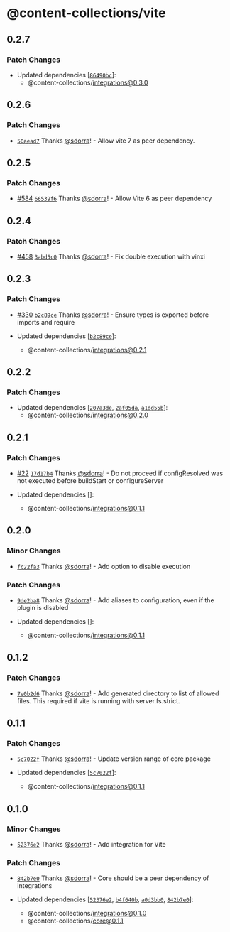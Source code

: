 # @content-collections/vite

## 0.2.7

### Patch Changes

- Updated dependencies [[`86490bc`](https://github.com/sdorra/content-collections/commit/86490bc8815ba03ede8c3a9dcb45931cd686db9c)]:
  - @content-collections/integrations@0.3.0

## 0.2.6

### Patch Changes

- [`50aead7`](https://github.com/sdorra/content-collections/commit/50aead7572e3446a97ec3c3896363bdcc2610417) Thanks [@sdorra](https://github.com/sdorra)! - Allow vite 7 as peer dependency.

## 0.2.5

### Patch Changes

- [#584](https://github.com/sdorra/content-collections/pull/584) [`66539f6`](https://github.com/sdorra/content-collections/commit/66539f6eea3738e3342a0ec7a85d26835b8b2602) Thanks [@sdorra](https://github.com/sdorra)! - Allow Vite 6 as peer dependency

## 0.2.4

### Patch Changes

- [#458](https://github.com/sdorra/content-collections/pull/458) [`3abd5c0`](https://github.com/sdorra/content-collections/commit/3abd5c07774662929351de82071600f082d2650d) Thanks [@sdorra](https://github.com/sdorra)! - Fix double execution with vinxi

## 0.2.3

### Patch Changes

- [#330](https://github.com/sdorra/content-collections/pull/330) [`b2c89ce`](https://github.com/sdorra/content-collections/commit/b2c89ce6075d9a5115486d8ff9c0b84f4c0841dd) Thanks [@sdorra](https://github.com/sdorra)! - Ensure types is exported before imports and require

- Updated dependencies [[`b2c89ce`](https://github.com/sdorra/content-collections/commit/b2c89ce6075d9a5115486d8ff9c0b84f4c0841dd)]:
  - @content-collections/integrations@0.2.1

## 0.2.2

### Patch Changes

- Updated dependencies [[`207a3de`](https://github.com/sdorra/content-collections/commit/207a3deaa95e34902c262ed8abc6320880b43dc2), [`2af05da`](https://github.com/sdorra/content-collections/commit/2af05da080720c16a02565cac9228d1ebcd9f649), [`a1dd55b`](https://github.com/sdorra/content-collections/commit/a1dd55bcfe198487de40402284d907b977eedcec)]:
  - @content-collections/integrations@0.2.0

## 0.2.1

### Patch Changes

- [#22](https://github.com/sdorra/content-collections/pull/22) [`17d17b4`](https://github.com/sdorra/content-collections/commit/17d17b4461d7877ce2301ecbca426520e86b8445) Thanks [@sdorra](https://github.com/sdorra)! - Do not proceed if configResolved was not executed before buildStart or configureServer

- Updated dependencies []:
  - @content-collections/integrations@0.1.1

## 0.2.0

### Minor Changes

- [`fc22fa3`](https://github.com/sdorra/content-collections/commit/fc22fa384ae06ddd9f8a6ca52ced369f26f15d23) Thanks [@sdorra](https://github.com/sdorra)! - Add option to disable execution

### Patch Changes

- [`9de2ba8`](https://github.com/sdorra/content-collections/commit/9de2ba8b34a90d4e70a5f9a3dfd8bb2ced370adb) Thanks [@sdorra](https://github.com/sdorra)! - Add aliases to configuration, even if the plugin is disabled

- Updated dependencies []:
  - @content-collections/integrations@0.1.1

## 0.1.2

### Patch Changes

- [`7e0b2d6`](https://github.com/sdorra/content-collections/commit/7e0b2d621f2ab9c1244558ce1c36fe94e08dfdff) Thanks [@sdorra](https://github.com/sdorra)! - Add generated directory to list of allowed files. This required if vite is running with server.fs.strict.

## 0.1.1

### Patch Changes

- [`5c7022f`](https://github.com/sdorra/content-collections/commit/5c7022f630a9194ff5579f792c06dcca31611cd5) Thanks [@sdorra](https://github.com/sdorra)! - Update version range of core package

- Updated dependencies [[`5c7022f`](https://github.com/sdorra/content-collections/commit/5c7022f630a9194ff5579f792c06dcca31611cd5)]:
  - @content-collections/integrations@0.1.1

## 0.1.0

### Minor Changes

- [`52376e2`](https://github.com/sdorra/content-collections/commit/52376e2d7b5dff5c2376da57f76b273ef07e2af4) Thanks [@sdorra](https://github.com/sdorra)! - Add integration for Vite

### Patch Changes

- [`842b7e0`](https://github.com/sdorra/content-collections/commit/842b7e0b221172eef51e203a833fbc256af4b501) Thanks [@sdorra](https://github.com/sdorra)! - Core should be a peer dependency of integrations

- Updated dependencies [[`52376e2`](https://github.com/sdorra/content-collections/commit/52376e2d7b5dff5c2376da57f76b273ef07e2af4), [`b4f640b`](https://github.com/sdorra/content-collections/commit/b4f640b26f18dbe9eb8b3913428010194d918ad1), [`a0d3bb0`](https://github.com/sdorra/content-collections/commit/a0d3bb0103371809a41bffd23f4dc5a43b474e4e), [`842b7e0`](https://github.com/sdorra/content-collections/commit/842b7e0b221172eef51e203a833fbc256af4b501)]:
  - @content-collections/integrations@0.1.0
  - @content-collections/core@0.1.1
